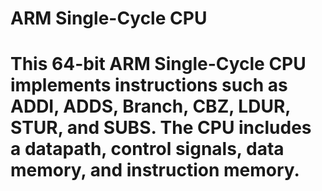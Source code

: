 # ARM Single-Cycle CPU

# This 64-bit ARM Single-Cycle CPU implements instructions such as ADDI, ADDS, Branch, CBZ, LDUR, STUR, and SUBS. The CPU includes a datapath, control signals, data memory, and instruction memory. 
